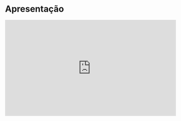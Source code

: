 # Apresentação

<p align='center'>
    <iframe width="560" height="315" src="https://www.youtube.com/embed/XqMFI7G17MA" frameborder="0" allow="accelerometer; autoplay; clipboard-write; encrypted-media; gyroscope; picture-in-picture" allowfullscreen></iframe>
</p>
